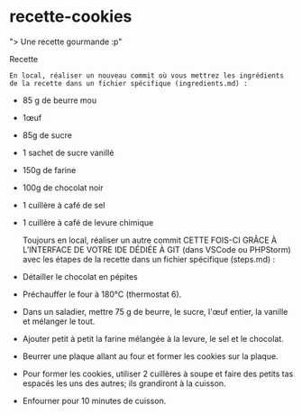 # recette-cookies


"> Une recette gourmande :p"

Recette

    En local, réaliser un nouveau commit où vous mettrez les ingrédients de la recette dans un fichier spécifique (ingredients.md) :

- 85 g de beurre mou
- 1œuf
- 85g de sucre
- 1 sachet de sucre vanillé
- 150g de farine
- 100g de chocolat noir
- 1 cuillère à café de sel
- 1 cuillère à café de levure chimique

    Toujours en local, réaliser un autre commit CETTE FOIS-CI GRÂCE À L’INTERFACE DE VOTRE IDE DÉDIÉE À GIT (dans VSCode ou PHPStorm) avec les étapes de la recette dans un fichier spécifique (steps.md) :

- Détailler le chocolat en pépites
- Préchauffer le four à 180°C (thermostat 6).
- Dans un saladier, mettre 75 g de beurre, le sucre, l'œuf entier, la vanille et mélanger le tout.
- Ajouter petit à petit la farine mélangée à la levure, le sel et le chocolat.
- Beurrer une plaque allant au four et former les cookies sur la plaque.
- Pour former les cookies, utiliser 2 cuillères à soupe et faire des petits tas espacés les uns des autres; ils grandiront à la cuisson.
- Enfourner pour 10 minutes de cuisson.